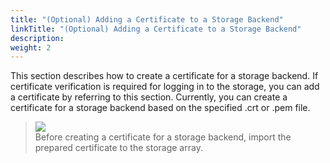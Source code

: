 ```yaml
---
title: "(Optional) Adding a Certificate to a Storage Backend"
linkTitle: "(Optional) Adding a Certificate to a Storage Backend"
description: 
weight: 2
---
```


This section describes how to create a certificate for a storage backend. If certificate verification is required for logging in to the storage, you can add a certificate by referring to this section. Currently, you can create a certificate for a storage backend based on the specified .crt or .pem file.

>![](/css-docs/public_sys-resources/en-us/icon-notice.gif)  
>Before creating a certificate for a storage backend, import the prepared certificate to the storage array.






